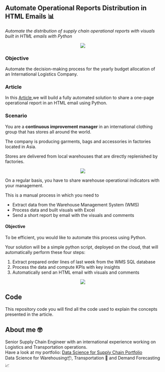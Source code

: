 ## Automate Operational Reports Distribution in HTML Emails 📊
*Automate the distribution of supply chain operational reports with visuals built in HTML emails with Python*

<p align="center">
  <img align="center" src="https://miro.medium.com/max/786/1*yXP2g6iy3dEcMzAW40tYXA.png">
</p>

### Objective
Automate the decision-making process for the yearly budget allocation of an International Logistics Company.

### Article
In this [Article](https://www.samirsaci.com/automate-operational-reports-distribution-in-html-emails-using-python/),we will build a fully automated solution to share a one-page operational 
report in an HTML email using Python.


### Scenario
You are a **continuous improvement manager** in an international clothing group that has stores all around the world.

The company is producing garments, bags and accessories in factories located in Asia.

Stores are delivered from local warehouses that are directly replenished by factories.

<p align="center">
  <img align="center" src="https://miro.medium.com/max/786/0*is83sxgN8c9frFe1.png">
</p>

On a regular basis, you have to share warehouse operational indicators with your management.

This is a manual process in which you need to

- Extract data from the Warehouse Management System (WMS)
- Process data and built visuals with Excel
- Send a short report by email with the visuals and comments

#### Objective
To be efficient, you would like to automate this process using Python.

Your solution will be a simple python script, deployed on the cloud, that will automatically perform these four steps:

1. Extract prepared order lines of last week from the WMS SQL database
2. Process the data and compute KPIs with key insights
3. Automatically send an HTML email with visuals and comments

<p align="center">
  <img align="center" src="https://miro.medium.com/max/828/1*3MXAwPZrurHfLRrCM1wOKA.png">
</p>

## Code
This repository code you will find all the code used to explain the concepts presented in the article.

## About me 🤓
Senior Supply Chain Engineer with an international experience working on Logistics and Transportation operations. \
Have a look at my portfolio: [Data Science for Supply Chain Portfolio](https://samirsaci.com) \
Data Science for Warehousing📦, Transportation 🚚 and Demand Forecasting 📈 
